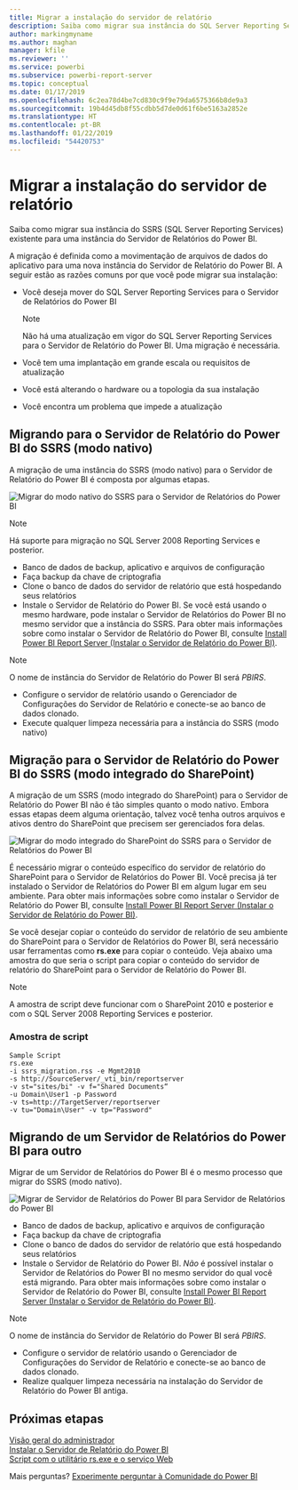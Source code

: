 ```yaml
---
title: Migrar a instalação do servidor de relatório
description: Saiba como migrar sua instância do SQL Server Reporting Services existente para uma instância do Servidor de Relatórios do Power BI.
author: markingmyname
ms.author: maghan
manager: kfile
ms.reviewer: ''
ms.service: powerbi
ms.subservice: powerbi-report-server
ms.topic: conceptual
ms.date: 01/17/2019
ms.openlocfilehash: 6c2ea78d4be7cd830c9f9e79da6575366b8de9a3
ms.sourcegitcommit: 19b4d45db8f55cdbb5d7de0d61f6be5163a2852e
ms.translationtype: HT
ms.contentlocale: pt-BR
ms.lasthandoff: 01/22/2019
ms.locfileid: "54420753"
---
```

# <a name="migrate-a-report-server-installation"></a>Migrar a instalação do servidor de relatório

Saiba como migrar sua instância do SSRS (SQL Server Reporting Services) existente para uma instância do Servidor de Relatórios do Power BI.

A migração é definida como a movimentação de arquivos de dados do aplicativo para uma nova instância do Servidor de Relatório do Power BI. A seguir estão as razões comuns por que você pode migrar sua instalação:

* Você deseja mover do SQL Server Reporting Services para o Servidor de Relatórios do Power BI
  
  > [!NOTE]
  > Não há uma atualização em vigor do SQL Server Reporting Services para o Servidor de Relatório do Power BI. Uma migração é necessária.

* Você tem uma implantação em grande escala ou requisitos de atualização
* Você está alterando o hardware ou a topologia da sua instalação
* Você encontra um problema que impede a atualização

## <a name="migrating-to-power-bi-report-server-from-ssrs-native-mode"></a>Migrando para o Servidor de Relatório do Power BI do SSRS (modo nativo)

A migração de uma instância do SSRS (modo nativo) para o Servidor de Relatório do Power BI é composta por algumas etapas.

![Migrar do modo nativo do SSRS para o Servidor de Relatórios do Power BI](media/migrate-report-server/migrate-from-ssrs-native.png "Migrar do modo nativo do SSRS para o Servidor de Relatórios do Power BI")

> [!NOTE]
> Há suporte para migração no SQL Server 2008 Reporting Services e posterior.

* Banco de dados de backup, aplicativo e arquivos de configuração
* Faça backup da chave de criptografia
* Clone o banco de dados do servidor de relatório que está hospedando seus relatórios
* Instale o Servidor de Relatório do Power BI. Se você está usando o mesmo hardware, pode instalar o Servidor de Relatórios do Power BI no mesmo servidor que a instância do SSRS. Para obter mais informações sobre como instalar o Servidor de Relatório do Power BI, consulte [Install Power BI Report Server (Instalar o Servidor de Relatório do Power BI)](install-report-server.md).

> [!NOTE]
> O nome de instância do Servidor de Relatório do Power BI será *PBIRS*.

* Configure o servidor de relatório usando o Gerenciador de Configurações do Servidor de Relatório e conecte-se ao banco de dados clonado.
* Execute qualquer limpeza necessária para a instância do SSRS (modo nativo)

## <a name="migration-to-power-bi-report-server-from-ssrs-sharepoint-integrated-mode"></a>Migração para o Servidor de Relatório do Power BI do SSRS (modo integrado do SharePoint)

A migração de um SSRS (modo integrado do SharePoint) para o Servidor de Relatório do Power BI não é tão simples quanto o modo nativo. Embora essas etapas deem alguma orientação, talvez você tenha outros arquivos e ativos dentro do SharePoint que precisem ser gerenciados fora delas.

![Migrar do modo integrado do SharePoint do SSRS para o Servidor de Relatórios do Power BI](media/migrate-report-server/migrate-from-ssrs-sharepoint.png "Migrar do modo integrado do SharePoint do SSRS para o Servidor de Relatórios do Power BI")

É necessário migrar o conteúdo específico do servidor de relatório do SharePoint para o Servidor de Relatórios do Power BI. Você precisa já ter instalado o Servidor de Relatórios do Power BI em algum lugar em seu ambiente. Para obter mais informações sobre como instalar o Servidor de Relatório do Power BI, consulte [Install Power BI Report Server (Instalar o Servidor de Relatório do Power BI)](install-report-server.md).

Se você desejar copiar o conteúdo do servidor de relatório de seu ambiente do SharePoint para o Servidor de Relatórios do Power BI, será necessário usar ferramentas como **rs.exe** para copiar o conteúdo. Veja abaixo uma amostra do que seria o script para copiar o conteúdo do servidor de relatório do SharePoint para o Servidor de Relatório do Power BI.

> [!NOTE]
> A amostra de script deve funcionar com o SharePoint 2010 e posterior e com o SQL Server 2008 Reporting Services e posterior.

### <a name="sample-script"></a>Amostra de script

```
Sample Script
rs.exe
-i ssrs_migration.rss -e Mgmt2010
-s http://SourceServer/_vti_bin/reportserver
-v st="sites/bi" -v f="Shared Documents“
-u Domain\User1 -p Password
-v ts=http://TargetServer/reportserver
-v tu="Domain\User" -v tp="Password"
```

## <a name="migrating-from-one-power-bi-report-server-to-another"></a>Migrando de um Servidor de Relatórios do Power BI para outro

Migrar de um Servidor de Relatórios do Power BI é o mesmo processo que migrar do SSRS (modo nativo).

![Migrar de Servidor de Relatórios do Power BI para Servidor de Relatórios do Power BI](media/migrate-report-server/migrate-from-pbirs.png "Migrar de Servidor de Relatórios do Power BI para Servidor de Relatórios do Power BI")

* Banco de dados de backup, aplicativo e arquivos de configuração
* Faça backup da chave de criptografia
* Clone o banco de dados do servidor de relatório que está hospedando seus relatórios
* Instale o Servidor de Relatório do Power BI. *Não* é possível instalar o Servidor de Relatórios do Power BI no mesmo servidor do qual você está migrando. Para obter mais informações sobre como instalar o Servidor de Relatório do Power BI, consulte [Install Power BI Report Server (Instalar o Servidor de Relatório do Power BI)](install-report-server.md).

> [!NOTE]
> O nome de instância do Servidor de Relatório do Power BI será *PBIRS*.

* Configure o servidor de relatório usando o Gerenciador de Configurações do Servidor de Relatório e conecte-se ao banco de dados clonado.
* Realize qualquer limpeza necessária na instalação do Servidor de Relatório do Power BI antiga.

## <a name="next-steps"></a>Próximas etapas

[Visão geral do administrador](admin-handbook-overview.md)  
[Instalar o Servidor de Relatório do Power BI](install-report-server.md)  
[Script com o utilitário rs.exe e o serviço Web](https://docs.microsoft.com/sql/reporting-services/tools/script-with-the-rs-exe-utility-and-the-web-service)

Mais perguntas? [Experimente perguntar à Comunidade do Power BI](https://community.powerbi.com/)